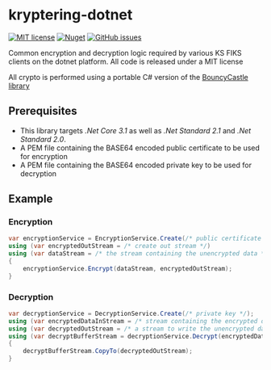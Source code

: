 # kryptering-dotnet
[![MIT license](https://img.shields.io/badge/license-MIT-blue.svg)](https://github.com/ks-no/kryptering-dotnet/blob/master/LICENSE)
[![Nuget](https://img.shields.io/nuget/vpre/KS.Fiks.Crypto.svg)](https://www.nuget.org/packages/KS.Fiks.Crypto)
[![GitHub issues](https://img.shields.io/github/issues-raw/ks-no/kryptering-dotnet.svg)](//github.com/ks-no/kryptering-dotnet/issues)

Common encryption and decryption logic required by various KS FIKS clients on the dotnet platform. All code is released under a MIT license 

All crypto is performed using a portable C# version of the [BouncyCastle library](https://www.bouncycastle.org/csharp/)

## Prerequisites
* This library targets _.Net Core 3.1_ as well as _.Net Standard 2.1_ and _.Net Standard 2.0_.
* A PEM file containing the BASE64 encoded public certificate to be used for encryption
* A PEM file containing the BASE64 encoded private key to be used for decryption

## Example 
### Encryption
```c#
var encryptionService = EncryptionService.Create(/* public certificate */);
using (var encryptedOutStream = /* create out stream */)
using (var dataStream = /* the stream containing the unencrypted data */) 
{
    encryptionService.Encrypt(dataStream, encryptedOutStream);
}
```

### Decryption
```c#
var decryptionService = DecryptionService.Create(/* private key */);
using (var encryptedDataInStream = /* stream containing the encrypted data */)
using (var decryptedOutStream = /* a stream to write the unencrypted data to */)
using (var decryptBufferStream = decryptionService.Decrypt(encryptedDataInStream))
{
    decryptBufferStream.CopyTo(decryptedOutStream);
}
```
